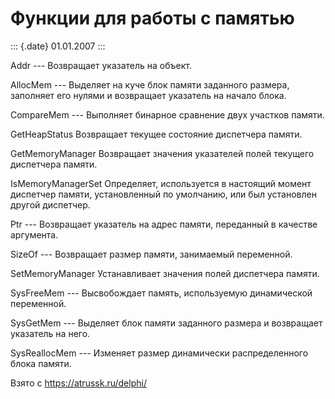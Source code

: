 Функции для работы с памятью
============================

::: {.date}
01.01.2007
:::

Addr --- Возвращает указатель на объект.

AllocMem --- Выделяет на куче блок памяти заданного размера, заполняет
его нулями и возвращает указатель на начало блока.

CompareMem --- Выполняет бинарное сравнение двух участков памяти.

GetHeapStatus Возвращает текущее состояние диспетчера памяти.

GetMemoryManager Возвращает значения указателей полей текущего
диспетчера памяти.

IsMemoryManagerSet Определяет, используется в настоящий момент диспетчер
памяти, установленный по умолчанию, или был установлен другой диспетчер.

Ptr --- Возвращает указатель на адрес памяти, переданный в качестве
аргумента.

SizeOf --- Возвращает размер памяти, занимаемый переменной.

SetMemoryManager Устанавливает значения полей диспетчера памяти.

SysFreeMem --- Высвобождает память, используемую динамической
переменной.

SysGetMem --- Выделяет блок памяти заданного размера и возвращает
указатель на него.

SysReallocMem --- Изменяет размер динамически распределенного блока
памяти.

Взято с <https://atrussk.ru/delphi/>
